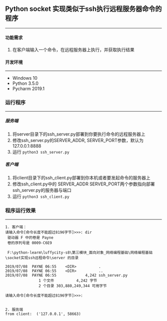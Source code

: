 ## Python socket 实现类似于ssh执行远程服务器命令的程序


---
#### 功能需求
1. 在客户端输入一个命令，在远程服务器上执行，并获取执行结果

#### 开发环境
___
 - Windows 10
 - Python 3.5.0
 - Pycharm 2019.1

### 运行程序
___
##### 服务端
   1. 将server目录下的ssh_server.py部署到你要执行命令的远程服务器上
   2. 修改ssh_server.py的SERVER_ADDR, SERVER_PORT参数，默认为127.0.0.1:8888
   3. 运行
   `python3 ssh_server.py`
##### 客户端
   1. 将client目录下的ssh_client.py部署到你本机或者要发起命令的服务器上
   2. 修改ssh_client.py中的 SERVER_ADDR SERVER_PORT两个参数指向部署ssh_server.py的服务器与端口
   3. 运行
   `python3 ssh_client.py`

    
### 程序运行效果
___
    1. 客户端：
    请输入命令[命令长度不能超过8196字节]>>>: dir
     驱动器 F 中的卷是 Payne
     卷的序列号是 0009-C6E9
    
     F:\python-learm\luffycity-s8\第三模块_面向对象_网络编程基础\网络编程基础\socket实现ssh远程命令\server 的目录
    
    2019/07/08  PAYNE 06:55    <DIR>          .
    2019/07/08  PAYNE 06:55    <DIR>          ..
    2019/07/08  PAYNE 06:55             4,242 ssh_server.py
                   1 个文件          4,242 字节
                   2 个目录 303,880,249,344 可用字节
    
    请输入命令[命令长度不能超过8196字节]>>>: 
    
    
    2. 服务端
    from client:  ('127.0.0.1', 58663)

        